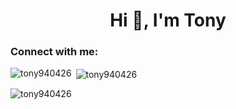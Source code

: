 <h1 align="center">Hi 👋, I'm Tony</h1>
<h3 align="left">Connect with me:</h3>
<p align="left">
</p>

<p><img align="left" src="https://github-readme-stats.vercel.app/api/top-langs?username=tony940426&show_icons=true&locale=en&layout=compact" alt="tony940426" /></p> <p>&nbsp;<img align="center" src="https://github-readme-stats.vercel.app/api?username=tony940426&show_icons=true&locale=en" alt="tony940426" /></p> <p><img align="center" src="https://github-readme-streak-stats.herokuapp.com/?user=tony940426&" alt="tony940426" /></p>


